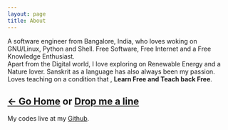 ```yaml
---
layout: page
title: About
---
```


A software engineer from Bangalore, India, who loves woking on GNU/Linux, Python and Shell. Free Software, Free Internet and a Free Knowledge Enthusiast.
<br />Apart from the Digital world, I love exploring on Renewable Energy and a Nature lover. Sanskrit as a language has also always been my passion.
<br /> Loves teaching on a condition that , **Learn Free and Teach back Free**.

<a href="/"> <- Go Home</a> or <a href="/contact">Drop me a line</a></div>
---

My codes live at my [Github](https://github.com/ramaseshan).
